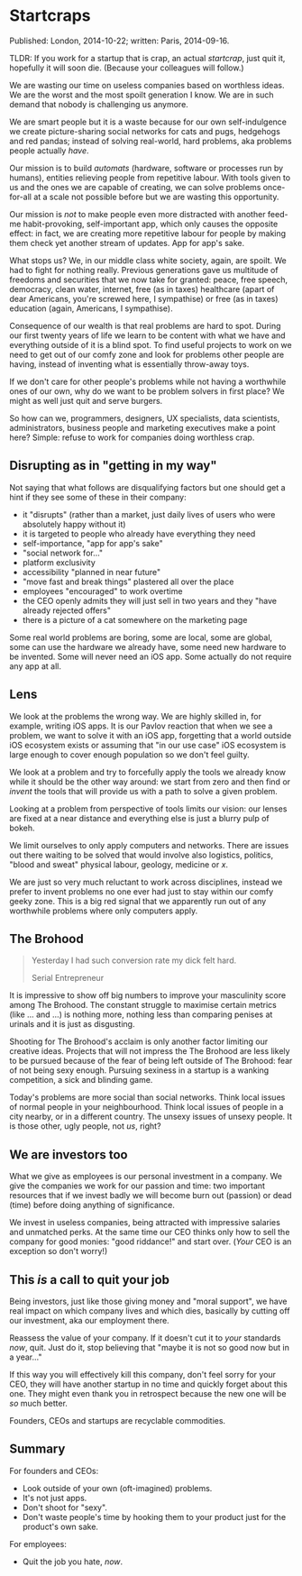 # Startcraps

Published: London, 2014-10-22; written: Paris, 2014-09-16.

TLDR: If you work for a startup that is crap, an actual *startcrap*,
just quit it, hopefully it will soon die. (Because your colleagues
will follow.)

We are wasting our time on useless companies based on worthless
ideas. We are the worst and the most spoilt generation I know. We are
in such demand that nobody is challenging us anymore.

We are smart people but it is a waste because for our own
self-indulgence we create picture-sharing social networks for cats and
pugs, hedgehogs and red pandas; instead of solving real-world, hard
problems, aka problems people actually *have*.

Our mission is to build *automats* (hardware, software or processes run by
humans), entities relieving people from repetitive labour. With tools
given to us and the ones we are capable of creating, we can solve
problems once-for-all at a scale not possible before but we are
wasting this opportunity.

Our mission is *not* to make people even more distracted with another
feed-me habit-provoking, self-important app, which only causes the
opposite effect: in fact, we are creating more repetitive labour for
people by making them check yet another stream of updates. App for
app's sake.

What stops us? We, in our middle class white society, again, are
spoilt. We had to fight for nothing really. Previous generations gave
us multitude of freedoms and securities that we now take for granted:
peace, free speech, democracy, clean water, internet, free (as in
taxes) healthcare (apart of dear Americans, you're screwed here, I
sympathise) or free (as in taxes) education (again, Americans, I
sympathise).

Consequence of our wealth is that real problems are hard to
spot. During our first twenty years of life we learn to be content
with what we have and everything outside of it is a blind spot. To
find useful projects to work on we need to get out of our comfy zone
and look for problems other people are having, instead of inventing
what is essentially throw-away toys.

If we don't care for other people's problems while not having a
worthwhile ones of our own, why do we want to be problem solvers in
first place? We might as well just quit and serve burgers.

So how can we, programmers, designers, UX specialists, data
scientists, administrators, business people and marketing executives
make a point here? Simple: refuse to work for companies doing
worthless crap.

## Disrupting as in "getting in my way"

Not saying that what follows are disqualifying factors but one should
get a hint if they see some of these in their company:

- it "disrupts" (rather than a market, just daily lives of users who were absolutely happy without it)
- it is targeted to people who already have everything they need
- self-importance, "app for app's sake"
- "social network for…"
- platform exclusivity
- accessibility "planned in near future"
- "move fast and break things" plastered all over the place
- employees "encouraged" to work overtime
- the CEO openly admits they will just sell in two years and they "have already rejected offers"
- there is a picture of a cat somewhere on the marketing page

Some real world problems are boring, some are local, some are global,
some can use the hardware we already have, some need new hardware to
be invented. Some will never need an iOS app. Some actually do not
require any app at all.

## Lens

We look at the problems the wrong way. We are highly skilled in, for
example, writing iOS apps. It is our Pavlov reaction that when we see
a problem, we want to solve it with an iOS app, forgetting that a
world outside iOS ecosystem exists or assuming that "in our use case"
iOS ecosystem is large enough to cover enough population so we don't
feel guilty.

We look at a problem and try to forcefully apply the tools we already
know while it should be the other way around: we start from zero and
then find or *invent* the tools that will provide us with a path to
solve a given problem.

Looking at a problem from perspective of tools limits our vision: our
lenses are fixed at a near distance and everything else is just a
blurry pulp of bokeh.

We limit ourselves to only apply computers and networks. There are
issues out there waiting to be solved that would involve also
logistics, politics, "blood and sweat" physical labour, geology,
medicine or *x*.

We are just so very much reluctant to work across disciplines, instead
we prefer to invent problems no one ever had just to stay within our
comfy geeky zone. This is a big red signal that we apparently run out
of any worthwhile problems where only computers apply.

## The Brohood

> Yesterday I had such conversion rate my dick felt hard.
>
> <footer>Serial Entrepreneur</footer>

It is impressive to show off big numbers to improve your masculinity
score among The Brohood. The constant struggle to maximise certain
metrics (like … and …) is nothing more, nothing less than comparing
penises at urinals and it is just as disgusting.

Shooting for The Brohood's acclaim is only another factor limiting our
creative ideas. Projects that will not impress the The Brohood are
less likely to be pursued because of the fear of being left outside of
The Brohood: fear of not being sexy enough. Pursuing sexiness in a
startup is a wanking competition, a sick and blinding game.

Today's problems are more social than social networks. Think local
issues of normal people in your neighbourhood. Think local issues of
people in a city nearby, or in a different country. The unsexy issues
of unsexy people. It is those other, ugly people, not *us*, right?

## We are investors too

What we give as employees is our personal investment in a company. We
give the companies we work for our passion and time: two important
resources that if we invest badly we will become burn out (passion) or
dead (time) before doing anything of significance.

We invest in useless companies, being attracted with impressive
salaries and unmatched perks. At the same time our CEO thinks only how
to sell the company for good monies: "good riddance!" and start
over. (*Your* CEO is an exception so don't worry!)

## This *is* a call to quit your job

Being investors, just like those giving money and "moral support", we
have real impact on which company lives and which dies, basically by
cutting off our investment, aka our employment there.

Reassess the value of your company. If it doesn't cut it to *your*
standards *now*, quit. Just do it, stop believing that "maybe it is
not so good now but in a year…"

If this way you will effectively kill this company, don't feel sorry
for your CEO, they will have another startup in no time and quickly
forget about this one. They might even thank you in retrospect because
the new one will be *so* much better.

Founders, CEOs and startups are recyclable commodities.

## Summary

For founders and CEOs:

- Look outside of your own (oft-imagined) problems.
- It's not just apps.
- Don't shoot for "sexy".
- Don't waste people's time by hooking them to your product just for the product's own sake.

For employees:

- Quit the job you hate, *now*.
